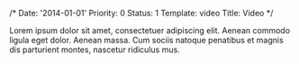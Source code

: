 /*
Date: '2014-01-01'
Priority: 0
Status: 1
Template: video
Title: Video
*/
<p>  Lorem ipsum dolor sit amet, consectetuer adipiscing elit. Aenean commodo  ligula eget dolor. Aenean massa. Cum sociis natoque penatibus et magnis   dis parturient montes, nascetur ridiculus mus.</p>